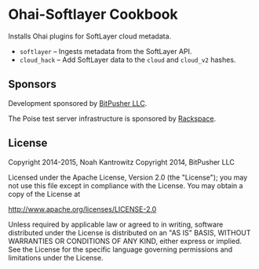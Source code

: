 # Ohai-Softlayer Cookbook

Installs Ohai plugins for SoftLayer cloud metadata.

* `softlayer` – Ingests metadata from the SoftLayer API.
* `cloud_hack` – Add SoftLayer data to the `cloud` and `cloud_v2` hashes.

## Sponsors

Development sponsored by [BitPusher LLC](http://bitpusher.com/).

The Poise test server infrastructure is sponsored by [Rackspace](https://rackspace.com/).

## License

Copyright 2014-2015, Noah Kantrowitz
Copyright 2014, BitPusher LLC

Licensed under the Apache License, Version 2.0 (the "License");
you may not use this file except in compliance with the License.
You may obtain a copy of the License at

http://www.apache.org/licenses/LICENSE-2.0

Unless required by applicable law or agreed to in writing, software
distributed under the License is distributed on an "AS IS" BASIS,
WITHOUT WARRANTIES OR CONDITIONS OF ANY KIND, either express or implied.
See the License for the specific language governing permissions and
limitations under the License.
